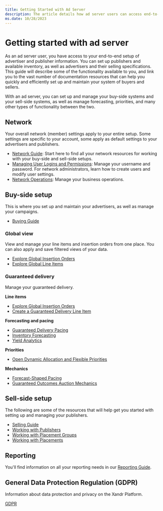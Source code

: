 ```yaml
---
title: Getting Started with Ad Server
description: The article details how ad server users can access end-to-end setups of advertiser and publisher information.
ms.date: 10/28/2023
---
```


# Getting started with ad server 

As an ad server user, you have access to your end-to-end setup of advertiser and publisher information. You can set up publishers and available inventory, as well as advertisers and their selling specifications. This guide will describe some of the functionality available to you, and link you to the vast number of documentation resources that can help you quickly and efficiently set up and maintain your system of buyers and sellers.

With an ad server, you can set up and manage your buy-side systems and your sell-side systems, as well as manage forecasting, priorities, and many other types of functionality between the two.

## Network

Your overall network (member) settings apply to your entire setup. Some settings are specific to your account, some apply as default settings to your advertisers and publishers.

- [Network Guide](network-guide.md): Start here to find all your network resources for working with your buy-side and sell-side setups.
- [Managing User Logins and Permissions](managing-user-logins-and-permissions.md): Manage your username and password. For network administrators, learn how to create users and modify user settings.
- [Network Operations](network-operations.md): Manage your business operations.

## Buy-side setup

This is where you set up and maintain your advertisers, as well as manage your campaigns.

- [Buying Guide](buying-guide.md)

### Global view

View and manage your line items and insertion orders from one place. You can also apply and save filtered views of your data.

- [Explore Global Insertion Orders](explore-global-insertion-orders.md)
- [Explore Global Line Items](explore-global-line-items.md)

### Guaranteed delivery

Manage your guaranteed delivery.

**Line items**

- [Explore Global Insertion Orders](explore-global-insertion-orders.md)
- [Create a Guaranteed Delivery Line Item](create-a-guaranteed-delivery-line-item.md)

**Forecasting and pacing**

- [Guaranteed Delivery Pacing](guaranteed-delivery-pacing.md)
- [Inventory Forecasting](inventory-forecasting.md)
- [Yield Analytics](../yield-analytics-ui/yield-analytics-overview.md)

**Priorities**

- [Open Dynamic Allocation and Flexible Priorities](open-dynamic-allocation-and-flexible-priorities.md)

**Mechanics**

- [Forecast-Shaped Pacing](forecast-shaped-pacing.md)
- [Guaranteed Outcomes Auction Mechanics](guaranteed-outcomes-auction-mechanics.md)

## Sell-side setup

The following are some of the resources that will help get you started with setting up and managing your publishers.

- [Selling Guide](selling-guide.md)
- [Working with Publishers](working-with-publishers.md)
- [Working with Placement Groups](working-with-placement-groups.md)
- [Working with Placements](working-with-placements.md)

## Reporting

You'll find information on all your reporting needs in our [Reporting Guide](reporting-guide.md).

## General Data Protection Regulation (GDPR)

Information about data protection and privacy on the Xandr Platform.

  [GDPR](https://microsoftapc.sharepoint.com/teams/PrivacyRegulations)
